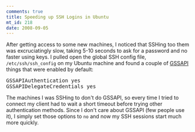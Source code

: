 ```yaml
--- 
comments: true
title: Speeding up SSH Logins in Ubuntu
mt_id: 218
date: 2008-09-05
---
```

After getting access to some new machines, I noticed that SSHing too them was excruciatingly slow, taking 5-10 seconds to ask for a password and no faster using keys.  I pulled open the global SSH config file, `/etc/ssh/ssh_config` on my Ubuntu machine and found a couple of [GSSAPI](http://en.wikipedia.org/wiki/Generic_Security_Services_Application_Program_Interface) things that were enabled by default:

<pre>
GSSAPIAuthentication yes
GSSAPIDelegateCredentials yes
</pre>

The machines I was SSHing to don't do GSSAPI, so every time I tried to connect my client had to wait a short timeout before trying other authentication methods.  Since I don't care about GSSAPI (few people use it), I simply set those options to `no` and now my SSH sessions start much more quickly.
